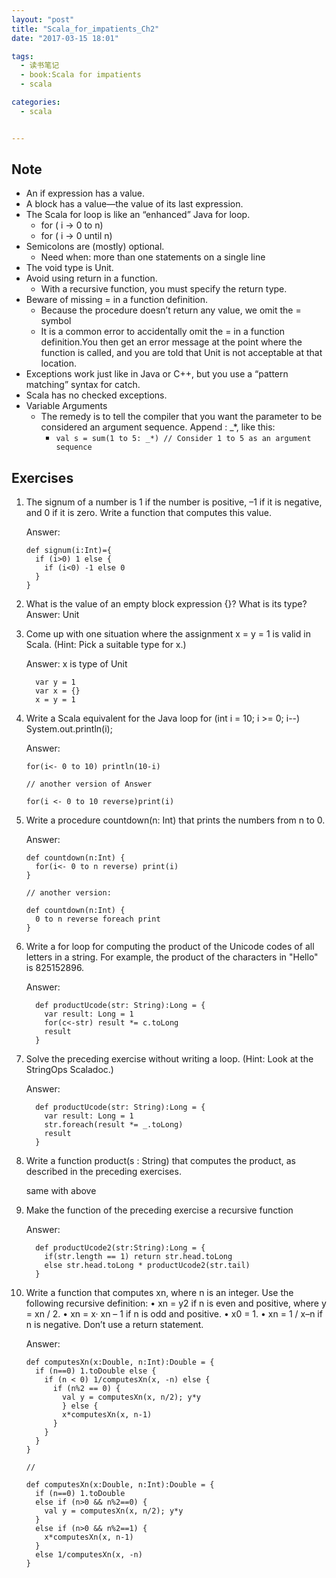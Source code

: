 ```yaml
---
layout: "post"
title: "Scala_for_impatients_Ch2"
date: "2017-03-15 18:01"

tags:
  - 读书笔记
  - book:Scala for impatients
  - scala

categories:
  - scala


---
```


## Note
-  An if expression has a value.
- A block has a value—the value of its last expression.
- The Scala for loop is like an “enhanced” Java for loop.
    - for ( i -> 0 to n)
    - for ( i -> 0 until n)
- Semicolons are (mostly) optional.
    - Need when: more than one statements on a single line
- The void type is Unit.
- Avoid using return in a function.
    - With a recursive function, you must specify the return type.
- Beware of missing = in a function definition.
    - Because the procedure doesn’t return any value, we omit the = symbol
    - It is a common error to accidentally omit the = in a function definition.You then get an error message at the point where the function is called, and you are told that Unit is not acceptable at that location.
- Exceptions work just like in Java or C++, but you use a “pattern matching” syntax for catch.
- Scala has no checked exceptions.
- Variable Arguments
    -  The remedy is to tell the compiler that you want the parameter to be considered an argument sequence. Append : _*, like this:
        - `val s = sum(1 to 5: _*) // Consider 1 to 5 as an argument sequence`

<!--more-->
## Exercises

1. The signum of a number is 1 if the number is positive, –1 if it is negative, and 0 if it is zero. Write a function that computes this value.

    Answer:
    ```
    def signum(i:Int)={
      if (i>0) 1 else {
        if (i<0) -1 else 0
      }
    }
    ```

2. What is the value of an empty block expression {}? What is its type?
  Answer: Unit

3. Come up with one situation where the assignment x = y = 1 is valid in Scala.
(Hint: Pick a suitable type for x.)

    Answer: x is type of Unit
    ```
      var y = 1
      var x = {}
      x = y = 1
    ```
4. Write a Scala equivalent for the Java loop
for (int i = 10; i >= 0; i--) System.out.println(i);

    Answer:
    ```
    for(i<- 0 to 10) println(10-i)

    // another version of Answer

    for(i <- 0 to 10 reverse)print(i)
    ```

5. Write a procedure countdown(n: Int) that prints the numbers from n to 0.

    Answer:
    ```
    def countdown(n:Int) {
      for(i<- 0 to n reverse) print(i)
    }

    // another version:  

    def countdown(n:Int) {
      0 to n reverse foreach print
    }
    ```
6. Write a for loop for computing the product of the Unicode codes of all letters in a string. For example, the product of the characters in "Hello" is 825152896.


    Answer:
    ```
      def productUcode(str: String):Long = {
        var result: Long = 1
        for(c<-str) result *= c.toLong
        result
      }
    ```
7. Solve the preceding exercise without writing a loop. (Hint: Look at the StringOps Scaladoc.)


    Answer:
    ```
      def productUcode(str: String):Long = {
        var result: Long = 1
        str.foreach(result *= _.toLong)
        result
      }
    ```
8. Write a function product(s : String) that computes the product, as described in the preceding exercises.

    same with above

9. Make the function of the preceding exercise a recursive function

    Answer:
    ```
      def productUcode2(str:String):Long = {
        if(str.length == 1) return str.head.toLong
        else str.head.toLong * productUcode2(str.tail)
      }
    ```


10. Write a function that computes xn, where n is an integer. Use the following recursive definition:
• xn = y2 if n is even and positive, where y = xn / 2.
• xn = x· xn – 1 if n is odd and positive.
• x0 = 1.
• xn = 1 / x–n if n is negative.
Don’t use a return statement.


    Answer:
    ```
    def computesXn(x:Double, n:Int):Double = {
      if (n==0) 1.toDouble else {
        if (n < 0) 1/computesXn(x, -n) else {
          if (n%2 == 0) {
            val y = computesXn(x, n/2); y*y
            } else {
            x*computesXn(x, n-1)
          }
        }
      }
    }

    //

    def computesXn(x:Double, n:Int):Double = {
      if (n==0) 1.toDouble
      else if (n>0 && n%2==0) {
        val y = computesXn(x, n/2); y*y
      }
      else if (n>0 && n%2==1) {
        x*computesXn(x, n-1)
      }
      else 1/computesXn(x, -n)
    }
    ```
